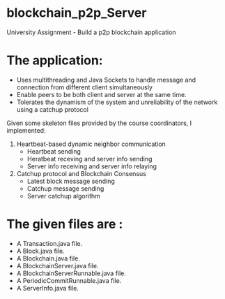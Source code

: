 # blockchain_p2p_Server
University Assignment - Build a p2p blockchain application

# The application:
* Uses multithreading and Java Sockets to handle message and connection from different client simultaneously
* Enable peers to be both client and server at the same time.
* Tolerates the dynamism of the system and unreliability of the network using a catchup protocol

Given some skeleton files provided by the course coordinators, I implemented:
1. Heartbeat-based dynamic neighbor communication
   * Heartbeat sending
   * Heratbeat receving and server info sending
   * Server info receiving and server info relaying
2. Catchup protocol and Blockchain Consensus
   * Latest block message sending
   * Catchup message sending
   * Server catchup algorithm
   
# The given files are :
* A Transaction.java file.
* A Block.java file.
* A Blockchain.java file.
* A BlockchainServer.java file.
* A BlockchainServerRunnable.java file. 
* A PeriodicCommitRunnable.java file.
* A ServerInfo.java file.
